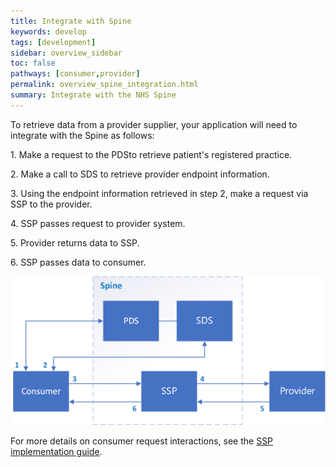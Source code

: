 ```yaml
---
title: Integrate with Spine
keywords: develop
tags: [development]
sidebar: overview_sidebar
toc: false
pathways: [consumer,provider]
permalink: overview_spine_integration.html
summary: Integrate with the NHS Spine
---
```


To retrieve data from a provider supplier, your application will need to integrate with the Spine as follows:

<p>1. Make a request to the PDSto retrieve patient's registered practice.</p>
<p>2. Make a call to SDS to retrieve provider endpoint information.</p>
<p>3. Using the endpoint information retrieved in step 2, make a request via SSP to the provider.</p>
<p>4. SSP passes request to provider system.</p>
<p>5. Provider returns data to SSP.</p>
<p>6. SSP passes data to consumer.</p>

![Img](images/integration/gp_connect_apis.png)

For more details on consumer request interactions, see the [SSP implementation guide](https://developer.nhs.uk/apis/spine-core-1-0/ssp_implementation_guide.html).

